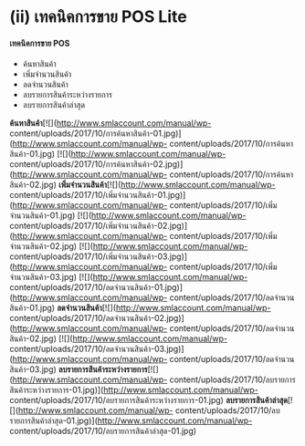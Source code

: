 # (ii)	เทคนิคการขาย POS Lite

#### **เทคนิคการขาย POS**

  * ค้นหาสินค้า
  * เพิ่มจำนวนสินค้า
  * ลดจำนวนสินค้า
  * ลบรายการสินค้าระหว่างรายการ
  * ลบรายการสินค้าล่าสุด

  **ค้นหาสินค้า**[![](http://www.smlaccount.com/manual/wp-
    content/uploads/2017/10/การค้นหาสินค้า-01.jpg)](http://www.smlaccount.com/manual/wp-
    content/uploads/2017/10/การค้นหาสินค้า-01.jpg)
    [![](http://www.smlaccount.com/manual/wp-
    content/uploads/2017/10/การค้นหาสินค้า-02.jpg)](http://www.smlaccount.com/manual/wp-
    content/uploads/2017/10/การค้นหาสินค้า-02.jpg)
    **เพิ่มจำนวนสินค้า**[![](http://www.smlaccount.com/manual/wp-
    content/uploads/2017/10/เพิ่มจำนวนสินค้า-01.jpg)](http://www.smlaccount.com/manual/wp-
    content/uploads/2017/10/เพิ่มจำนวนสินค้า-01.jpg)
    [![](http://www.smlaccount.com/manual/wp-
    content/uploads/2017/10/เพิ่มจำนวนสินค้า-02.jpg)](http://www.smlaccount.com/manual/wp-
    content/uploads/2017/10/เพิ่มจำนวนสินค้า-02.jpg)
    [![](http://www.smlaccount.com/manual/wp-
    content/uploads/2017/10/เพิ่มจำนวนสินค้า-03.jpg)](http://www.smlaccount.com/manual/wp-
    content/uploads/2017/10/เพิ่มจำนวนสินค้า-03.jpg)
    [![](http://www.smlaccount.com/manual/wp-
    content/uploads/2017/10/ลดจำนวนสินค้า-01.jpg)](http://www.smlaccount.com/manual/wp-
    content/uploads/2017/10/ลดจำนวนสินค้า-01.jpg)
    **ลดจำนวนสินค้า**[![](http://www.smlaccount.com/manual/wp-
    content/uploads/2017/10/ลดจำนวนสินค้า-02.jpg)](http://www.smlaccount.com/manual/wp-
    content/uploads/2017/10/ลดจำนวนสินค้า-02.jpg)
    [![](http://www.smlaccount.com/manual/wp-
    content/uploads/2017/10/ลดจำนวนสินค้า-03.jpg)](http://www.smlaccount.com/manual/wp-
    content/uploads/2017/10/ลดจำนวนสินค้า-03.jpg)
    **ลบรายการสินค้าระหว่างรายการ**[![](http://www.smlaccount.com/manual/wp-
    content/uploads/2017/10/ลบรายการสินค้าระหว่างรายการ-01.jpg)](http://www.smlaccount.com/manual/wp-
    content/uploads/2017/10/ลบรายการสินค้าระหว่างรายการ-01.jpg)
    **ลบรายการสินค้าล่าสุด**[![](http://www.smlaccount.com/manual/wp-
    content/uploads/2017/10/ลบรายการสินค้าล่าสุด-01.jpg)](http://www.smlaccount.com/manual/wp-
    content/uploads/2017/10/ลบรายการสินค้าล่าสุด-01.jpg)  

